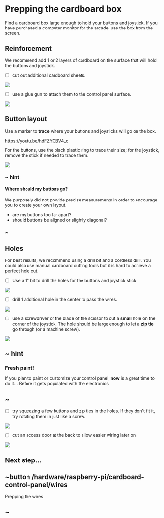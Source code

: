 # Prepping the cardboard box

Find a cardboard box large enough to hold your buttons and joystick. If you have purchased a computer monitor for the arcade, use the box from the screen.

## Reinforcement

We recommend add 1 or 2 layers of cardboard on the surface that will hold the buttons and joystick.

- [ ] cut out additional cardboard sheets.

![](/static/hardware/raspberry-pi/cardboard-control-panel/cardboardlayers.jpg)

- [ ] use a glue gun to attach them to the control panel surface.

![](/static/hardware/raspberry-pi/cardboard-control-panel/sandwich.jpg)


## Button layout

Use a marker to **trace** where your buttons and joysticks will go on the box.

https://youtu.be/hdFZYOBV4_c

For the buttons, use the black plastic ring to trace their size; for the joystick, remove the stick if needed to trace them.

![](/static/hardware/raspberry-pi/cardboard-control-panel/layout.jpg)

### ~ hint

#### Where should my buttons go?

We purposely did not provide precise measurements in order to encourage you to create your own layout.

* are my buttons too far apart?
* should buttons be aligned or slightly diagonal?

### ~

## Holes

For best results, we recommend using a drill bit and a cordless drill. You could also use manual cardboard
cutting tools but it is hard to achieve a perfect hole cut.

- [ ] Use a 1" bit to drill the holes for the buttons and joystick stick. 

![](/static/hardware/raspberry-pi/cardboard-control-panel/oneinchdrill.jpg)

- [ ] drill 1 additional hole in the center to pass the wires.

![](/static/hardware/raspberry-pi/cardboard-control-panel/layoutholes.jpg)

- [ ] use a screwdriver or the blade of the scissor to cut a **small** hole on the corner of the joystick.
The hole should be large enough to let a **zip tie** go through (or a machine screw).

![](/static/hardware/raspberry-pi/cardboard-control-panel/joystickdrill.jpg)

## ~ hint

### Fresh paint!

If you plan to paint or customize your control panel, **now** is a great time to do it... Before it gets populated with the electronics.

## ~

- [ ] try squeezing a few buttons and zip ties in the holes. If they don't fit it, try rotating them in just like a screw.

![](/static/hardware/raspberry-pi/cardboard-control-panel/squeeze.jpg)

- [ ] cut an access door at the back to allow easier wiring later on

![](/static/hardware/raspberry-pi/cardboard-control-panel/backdoor.jpg)

## Next step...

## ~button /hardware/raspberry-pi/cardboard-control-panel/wires

Prepping the wires

## ~
